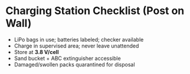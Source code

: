 # Charging Station Checklist (Post on Wall)

- LiPo bags in use; batteries labeled; checker available
- Charge in supervised area; never leave unattended
- Store at **3.8 V/cell**
- Sand bucket + ABC extinguisher accessible
- Damaged/swollen packs quarantined for disposal
